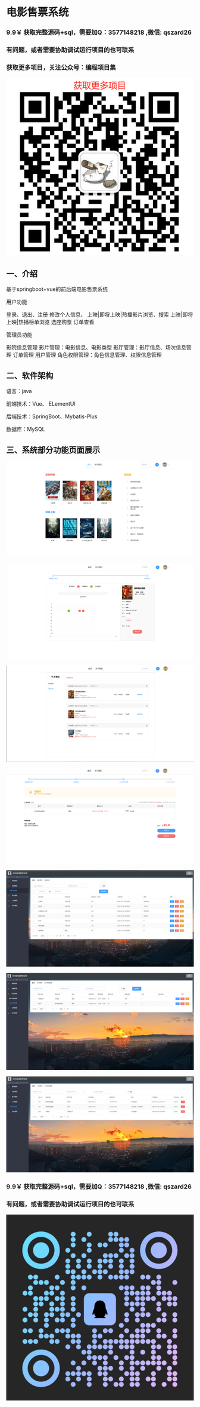# 电影售票系统

### 9.9￥ 获取完整源码+sql，需要加Q：3577148218 ,微信: qszard26
### 有问题，或者需要协助调试运行项目的也可联系
### 获取更多项目，关注公众号：编程项目集

![img.png](img.png)

## 一、介绍

基于springboot+vue的前后端电影售票系统

用户功能

登录、退出、注册
修改个人信息、
上映|即将上映|热播影片浏览、搜索
上映|即将上映|热播榜单浏览
选座购票
订单查看

管理员功能

影院信息管理
影片管理：电影信息、电影类型
影厅管理：影厅信息、场次信息管理
订单管理
用户管理
角色权限管理：角色信息管理、权限信息管理

## 二、软件架构

语言：java

前端技术：Vue、 ELementUI

后端技术：SpringBoot、Mybatis-Plus

数据库：MySQL

## 三、系统部分功能页面展示

![img_1.png](imgs/img_1.png)

![img_2.png](imgs/img_2.png)

![img_3.png](imgs/img_3.png)

![img_4.png](imgs/img_4.png)

![img_5.png](imgs/img_5.png)

![img_6.png](imgs/img_6.png)

![img_7.png](imgs/img_7.png)

### 9.9￥ 获取完整源码+sql，需要加Q：3577148218 ,微信: qszard26
### 有问题，或者需要协助调试运行项目的也可联系

![img.png](imgs/img.png)






